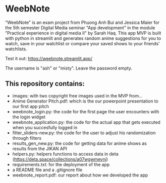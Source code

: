 # WeebNote
"WeebNote" is an exam project from Phuong Anh Bui and Jessica Maier for the 5th semester Digital Media seminar "App development" in the module "Practical experience in digital media II" by Sarah Haq. This app MVP is built with python in streamlit and generates random anime suggestions for you to watch, save in your watchlist or compare your saved shows to your friends' watchlists.

Test it out: https://weebnote.streamlit.app/

The username is "ash" or "misty". Leave the password empty. 

## This repository contains: 
- images: with two copyright free images used in the MVP from...
- Anime Generator Pitch.pdf: which is the our powerpoint presentation to our first app pitch
- weebnote_login.py: the code for the first page the user encounters with the login widget
- weebnote_application.py: the code for the actual app that gets executed when you succesfully logged in
- filter_sliders-new.py: the code for the user to adjust his randomization through filters
- results_gen_new.py: the code for getting data for anime shows as results from the JIKAN API
- helpers.py: helpers functions to access data in deta (https://deta.space/collections/a07wgwmeynj)
- requirements.txt: for the deployment of the app
- a README file and a .gitignore file
- weebnote_report.pdf: our report about how we developed the app

